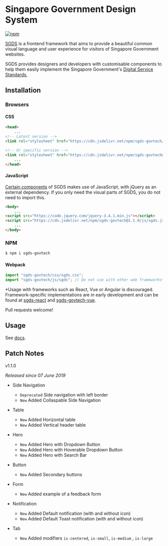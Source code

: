 # Singapore Government Design System

[![npm](https://img.shields.io/npm/v/sgds-govtech.svg)](https://www.npmjs.com/package/sgds-govtech)

[SGDS](https://www.designsystem.gov.sg) is a frontend framework that aims to provide a beautiful common visual language and user experience for visitors of Singapore Government websites.

SGDS provides designers and developers with customisable components to help them easily implement the Singapore Government's [Digital Service Standards](https://www.tech.gov.sg/digital-service-standards/), 

## Installation

### Browsers

#### CSS

```html
<head>
    ...
<!-- Latest version -->
<link rel="stylesheet" href="https://cdn.jsdelivr.net/npm/sgds-govtech/css/sgds.css">

<!-- Or specific version -->
<link rel="stylesheet" href="https://cdn.jsdelivr.net/npm/sgds-govtech@1.1.0/css/sgds.css">
    ...
</head>
```

#### JavaScript

[Certain components](https://designsystem.gov.sg/docs/) of SGDS makes use of JavaScript, with jQuery as an external dependency. If you only need the visual parts of SGDS, you do not need to import this.

```html
<body>
    ...
<script src="https://code.jquery.com/jquery-3.4.1.min.js"></script>
<script src="https://cdn.jsdelivr.net/npm/sgds-govtech@1.1.0/js/sgds.js"></script>
    ...
</body>
```

### NPM
```sh
$ npm i sgds-govtech
```

#### Webpack

```javascript
import "sgds-govtech/css/sgds.css";
import "sgds-govtech/js/sgds"; // Do not use with other web frameworks*
```

*Usage with frameworks such as React, Vue or Angular is discouraged. Framework-specific implementations are in early development and can be found at [sgds-react](https://github.com/govtechsg/sgds-react) and [sgds-govtech-vue](https://github.com/govtechsg/sgds-govtech-vue). 

Pull requests welcome!

## Usage

See [docs](https://www.designsystem.gov.sg).

## Patch Notes
v1.1.0

*Released since 07 June 2019*

- Side Navigation
    * `Deprecated` Side navigation with left border
    * `New` Added Collaspable Side Navigation

-  Table
   * `New` Added Horizontal table
   * `New` Added Vertical header table

-  Hero
    * `New` Added Hero with Dropdown Button
    * `New` Added Hero with Hoverable Dropdown Button
    * `New` Added Hero with Search Bar

-  Button
    * `New` Added Secondary buttons

-  Form
    * `New` Added example of a feedback form

-  Notification
    * `New` Added Default notification (with and without icon)
    * `New` Added Default Toast notification (with and without icon)

-  Tab
    * `New` Added modifiers `is-centered`, `is-small`, `is-medium` , `is-large`
